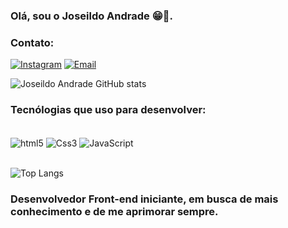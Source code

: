 ### Olá, sou o Joseildo Andrade 😁👋.
### Contato:
[![Instagram](https://img.shields.io/badge/Instagram-E4405F?style=for-the-badge&logo=instagram&logoColor=white)](https://www.instagram.com/juniorandrade12_/)
[![Email](https://img.shields.io/badge/Gmail-D14836?style=for-the-badge&logo=gmail&logoColor=white)](https://is.gd/joseildoandrade)

![Joseildo Andrade GitHub stats](https://github-readme-stats.vercel.app/api?username=joseildoandrade12&show_icons=true&theme=dracula)

### Tecnólogias que uso para desenvolver:

<div style="display: inline_block"> <br/>
  <img align="center" src="https://img.shields.io/badge/HTML5-E34F26?style=for-the-badge&logo=html5&logoColor=white" alt="html5"/> 
  <img align="center" src="https://img.shields.io/badge/CSS3-1572B6?style=for-the-badge&logo=css3&logoColor=white" alt="Css3"/>
  <img align="center" src="https://img.shields.io/badge/JavaScript-323330?style=for-the-badge&logo=javascript&logoColor=F7DF1E" alt="JavaScript"/>
  
</div><br/>

![Top Langs](https://github-readme-stats.vercel.app/api/top-langs?username=joseildoandrade12&show_icons=true&theme=dracula&layout=compact)

### Desenvolvedor Front-end iniciante, em busca de mais conhecimento e de me aprimorar sempre.
